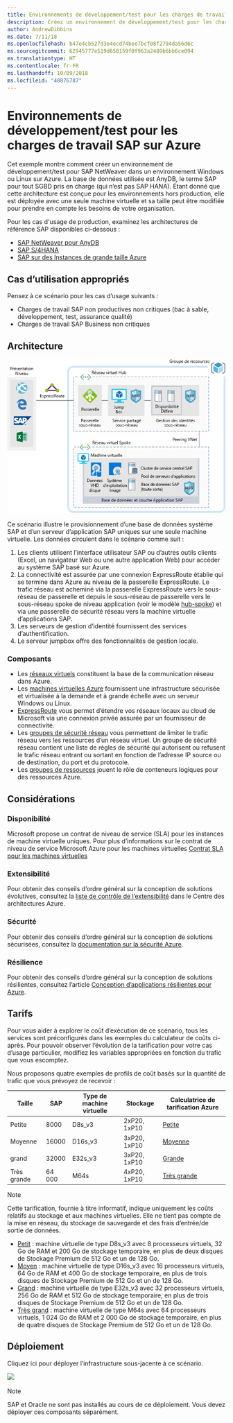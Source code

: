 ```yaml
---
title: Environnements de développement/test pour les charges de travail SAP sur Azure
description: Créez un environnement de développement/test pour les charges de travail SAP.
author: AndrewDibbins
ms.date: 7/11/18
ms.openlocfilehash: b47e4cb527d3e4ecd74bee7bcf08f2794da56d6c
ms.sourcegitcommit: 62945777e519d650159f0f963a2489b6bb6ce094
ms.translationtype: HT
ms.contentlocale: fr-FR
ms.lasthandoff: 10/09/2018
ms.locfileid: "48876787"
---
```

# <a name="devtest-environments-for-sap-workloads-on-azure"></a>Environnements de développement/test pour les charges de travail SAP sur Azure

Cet exemple montre comment créer un environnement de développement/test pour SAP NetWeaver dans un environnement Windows ou Linux sur Azure. La base de données utilisée est AnyDB, le terme SAP pour tout SGBD pris en charge (qui n’est pas SAP HANA). Étant donné que cette architecture est conçue pour les environnements hors production, elle est déployée avec une seule machine virtuelle et sa taille peut être modifiée pour prendre en compte les besoins de votre organisation.

Pour les cas d'usage de production, examinez les architectures de référence SAP disponibles ci-dessous :

* [SAP NetWeaver pour AnyDB][sap-netweaver]
* [SAP S/4HANA][sap-hana]
* [SAP sur des Instances de grande taille Azure][sap-large]

## <a name="relevant-use-cases"></a>Cas d’utilisation appropriés

Pensez à ce scénario pour les cas d’usage suivants :

* Charges de travail SAP non productives non critiques (bac à sable, développement, test, assurance qualité)
* Charges de travail SAP Business non critiques

## <a name="architecture"></a>Architecture

![Diagramme d’architecture pour les environnements de développement/test des charges de travail SAP](media/architecture-sap-dev-test.png)

Ce scénario illustre le provisionnement d’une base de données système SAP et d’un serveur d’application SAP uniques sur une seule machine virtuelle. Les données circulent dans le scénario comme suit :

1. Les clients utilisent l’interface utilisateur SAP ou d’autres outils clients (Excel, un navigateur Web ou une autre application Web) pour accéder au système SAP basé sur Azure.
2. La connectivité est assurée par une connexion ExpressRoute établie qui se termine dans Azure au niveau de la passerelle ExpressRoute. Le trafic réseau est acheminé via la passerelle ExpressRoute vers le sous-réseau de passerelle et depuis le sous-réseau de passerelle vers le sous-réseau spoke de niveau application (voir le modèle [hub-spoke][hub-spoke]) et via une passerelle de sécurité réseau vers la machine virtuelle d’applications SAP.
3. Les serveurs de gestion d’identité fournissent des services d’authentification.
4. Le serveur jumpbox offre des fonctionnalités de gestion locale.

### <a name="components"></a>Composants

* Les [réseaux virtuels](/azure/virtual-network/virtual-networks-overview) constituent la base de la communication réseau dans Azure.
* Les [machines virtuelles Azure](/azure/virtual-machines/windows/overview) fournissent une infrastructure sécurisée et virtualisée à la demande et à grande échelle avec un serveur Windows ou Linux.
* [ExpressRoute](/azure/expressroute/expressroute-introduction) vous permet d’étendre vos réseaux locaux au cloud de Microsoft via une connexion privée assurée par un fournisseur de connectivité.
* Les [groupes de sécurité réseau](/azure/virtual-network/security-overview) vous permettent de limiter le trafic réseau vers les ressources d’un réseau virtuel. Un groupe de sécurité réseau contient une liste de règles de sécurité qui autorisent ou refusent le trafic réseau entrant ou sortant en fonction de l’adresse IP source ou de destination, du port et du protocole. 
* Les [groupes de ressources](/azure/azure-resource-manager/resource-group-overview#resource-groups) jouent le rôle de conteneurs logiques pour des ressources Azure.

## <a name="considerations"></a>Considérations

### <a name="availability"></a>Disponibilité

 Microsoft propose un contrat de niveau de service (SLA) pour les instances de machine virtuelle uniques. Pour plus d’informations sur le contrat de niveau de service Microsoft Azure pour les machines virtuelles [Contrat SLA pour les machines virtuelles](https://azure.microsoft.com/support/legal/sla/virtual-machines)

### <a name="scalability"></a>Extensibilité

Pour obtenir des conseils d’ordre général sur la conception de solutions évolutives, consultez la [liste de contrôle de l’extensibilité][scalability] dans le Centre des architectures Azure.

### <a name="security"></a>Sécurité

Pour obtenir des conseils d’ordre général sur la conception de solutions sécurisées, consultez la [documentation sur la sécurité Azure][security].

### <a name="resiliency"></a>Résilience

Pour obtenir des conseils d’ordre général sur la conception de solutions résilientes, consultez l’article [Conception d’applications résilientes pour Azure][resiliency].

## <a name="pricing"></a>Tarifs

Pour vous aider à explorer le coût d’exécution de ce scénario, tous les services sont préconfigurés dans les exemples du calculateur de coûts ci-après. Pour pouvoir observer l’évolution de la tarification pour votre cas d’usage particulier, modifiez les variables appropriées en fonction du trafic que vous escomptez.

Nous proposons quatre exemples de profils de coût basés sur la quantité de trafic que vous prévoyez de recevoir :

|Taille|SAP|Type de machine virtuelle|Stockage|Calculatrice de tarification Azure|
|----|----|-------|-------|---------------|
|Petite|8000|D8s_v3|2xP20, 1xP10|[Petite](https://azure.com/e/9d26b9612da9466bb7a800eab56e71d1)|
|Moyenne|16000|D16s_v3|3xP20, 1xP10|[Moyenne](https://azure.com/e/465bd07047d148baab032b2f461550cd)|
grand|32000|E32s_v3|3xP20, 1xP10|[Grande](https://azure.com/e/ada2e849d68b41c3839cc976000c6931)|
Très grande|64 000|M64s|4xP20, 1xP10|[Très grande](https://azure.com/e/975fb58a965c4fbbb54c5c9179c61cef)|

> [!NOTE]
> Cette tarification, fournie à titre informatif, indique uniquement les coûts relatifs au stockage et aux machines virtuelles. Elle ne tient pas compte de la mise en réseau, du stockage de sauvegarde et des frais d’entrée/de sortie de données.

* [Petit](https://azure.com/e/9d26b9612da9466bb7a800eab56e71d1) : machine virtuelle de type D8s_v3 avec 8 processeurs virtuels, 32 Go de RAM et 200 Go de stockage temporaire, en plus de deux disques de Stockage Premium de 512 Go et un de 128 Go.
* [Moyen](https://azure.com/e/465bd07047d148baab032b2f461550cd) : machine virtuelle de type D16s_v3 avec 16 processeurs virtuels, 64 Go de RAM et 400 Go de stockage temporaire, en plus de trois disques de Stockage Premium de 512 Go et un de 128 Go.
* [Grand](https://azure.com/e/ada2e849d68b41c3839cc976000c6931) : machine virtuelle de type E32s_v3 avec 32 processeurs virtuels, 256 Go de RAM et 512 Go de stockage temporaire, en plus de trois disques de Stockage Premium de 512 Go et un de 128 Go.
* [Très grand](https://azure.com/e/975fb58a965c4fbbb54c5c9179c61cef) : machine virtuelle de type M64s avec 64 processeurs virtuels, 1 024 Go de RAM et 2 000 Go de stockage temporaire, en plus de quatre disques de Stockage Premium de 512 Go et un de 128 Go.

## <a name="deployment"></a>Déploiement

Cliquez ici pour déployer l’infrastructure sous-jacente à ce scénario.

<a href="https://portal.azure.com/#create/Microsoft.Template/uri/https%3A%2F%2Fraw.githubusercontent.com%2Fmspnp%2Fsolution-architectures%2Fmaster%2Fapps%2Fsap-2tier%2Fazuredeploy.json" target="_blank">
    <img src="https://azuredeploy.net/deploybutton.png"/>
</a>

> [!NOTE]
> SAP et Oracle ne sont pas installés au cours de ce déploiement. Vous devez déployer ces composants séparément.

<!-- links -->
[resiliency]: /azure/architecture/resiliency/
[security]: /azure/security/
[scalability]: /azure/architecture/checklist/scalability
[sap-netweaver]: /azure/architecture/reference-architectures/sap/sap-netweaver
[sap-hana]: /azure/architecture/reference-architectures/sap/sap-s4hana
[sap-large]: /azure/architecture/reference-architectures/sap/hana-large-instances
[hub-spoke]: /azure/architecture/reference-architectures/hybrid-networking/hub-spoke
